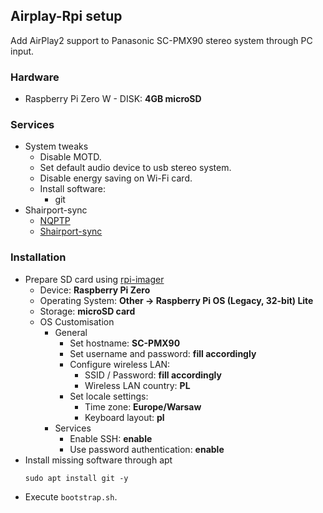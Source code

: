 ## Airplay-Rpi setup
Add AirPlay2 support to Panasonic SC-PMX90 stereo system through PC input.

### Hardware
* Raspberry Pi Zero W - DISK: **4GB microSD**

### Services
* System tweaks
    * Disable MOTD.
    * Set default audio device to usb stereo system.
    * Disable energy saving on Wi-Fi card.
    * Install software:
      * git
* Shairport-sync
  * [NQPTP](https://github.com/mikebrady/nqptp)
  * [Shairport-sync](https://github.com/mikebrady/shairport-sync)

### Installation
* Prepare SD card using [rpi-imager](https://github.com/raspberrypi/rpi-imager)
  * Device: **Raspberry Pi Zero**
  * Operating System: **Other -> Raspberry Pi OS (Legacy, 32-bit) Lite**
  * Storage: **microSD card**
  * OS Customisation
    * General
      * Set hostname: **SC-PMX90**
      * Set username and password: **fill accordingly**
      * Configure wireless LAN: 
        * SSID / Password: **fill accordingly**
        * Wireless LAN country: **PL**
      * Set locale settings: 
        * Time zone: **Europe/Warsaw**
        * Keyboard layout: **pl**
    * Services
      * Enable SSH: **enable**
      * Use password authentication: **enable**
* Install missing software through apt
  ```shell
  sudo apt install git -y
  ```
* Execute `bootstrap.sh`.